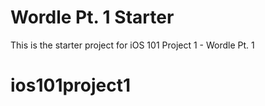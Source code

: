# Wordle Pt. 1 Starter

This is the starter project for iOS 101 Project 1 - Wordle Pt. 1
# ios101project1

